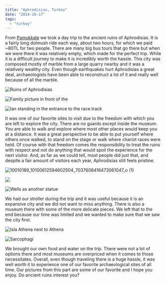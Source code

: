```yaml
---
title: "Aphrodisias, Turkey"
date: "2014-10-17"
tags:
  - "turkey"
---
```


From [Pamukkale](http://youngmodernmama.com/2014/10/traveling-abroad-pamukkale/ "Traveling Abroad: Pamukkale") we took a day trip to the ancient ruins of Aphrodisias. It is a fairly long dolmush ride each way, about two hours, for which we paid ~80TL for two people. There are many big bus tours that go there but when we were there it was relatively empty, which made for the perfect trip. While it is a difficult journey to make it is incredibly worth the hassle. This city was composed mostly of marble from a large quarry nearby and it was a relatively wealthy city. Even though earthquakes hurt Aphrodisias a great deal, archaeologists have been able to reconstruct a lot of it and really well because of all the marble.

![Ruins of Aphrodisias](images/10257097_10100612594886934_3102461613565692220_o.webp)

![Family picture in front of the ](images/10372962_10100612594926854_7838770440303923386_o.webp)

![Ian standing in the entrance to the race track](images/10348790_10100612593235244_5565654070036035765_o.webp)

It was one of our favorite sites to visit due to the freedom with which you are left to explore the city. There are no guards except inside the museum. You are able to walk and explore where most other places would keep you at a distance. It was a great perspective to be able to put yourself where others once walked, to stand on the stage or walk where chariot races were held. Of course with that freedom comes the responsibility to treat the ruins with respect and not do anything that would spoil the experience for the next visitor. And, as far as we could tell, most people did just that, and despite a fair amount of visitors each year, Aphrodisias still feels pristine.

![10010189_10100612594602504_7037608416473061047_o (1)](images/10010189_10100612594602504_7037608416473061047_o-1.webp)

![ ](images/10339268_10100612593504704_2886118472340502449_o.webp)

![Wells as another statue](images/10357737_10100612595211284_9065516936186951050_o-1.webp)

We had our stroller during the trip and it was useful because it is an expansive city and we did not want to miss anything. There is also a museum there with some of the more delicate pieces. We left that to the end because our time was limited and we wanted to make sure that we saw the city first.

![Isla Athena next to Athena](images/10357698_10100612593589534_9058399154384422552_o.webp)

![Sarcophagi](images/10298523_10100612593839034_4137074300677359035_o.webp)

We brought our own food and water on the trip. There were not a lot of options there and most museums are overpriced when it comes to those necessitates. Overall, even though traveling there is a huge hassle, it was well worth it to experience one of our favorite archaeological sites of all time. Our pictures from this part are some of our favorite and I hope you enjoy. Do ancient ruins interest you?
